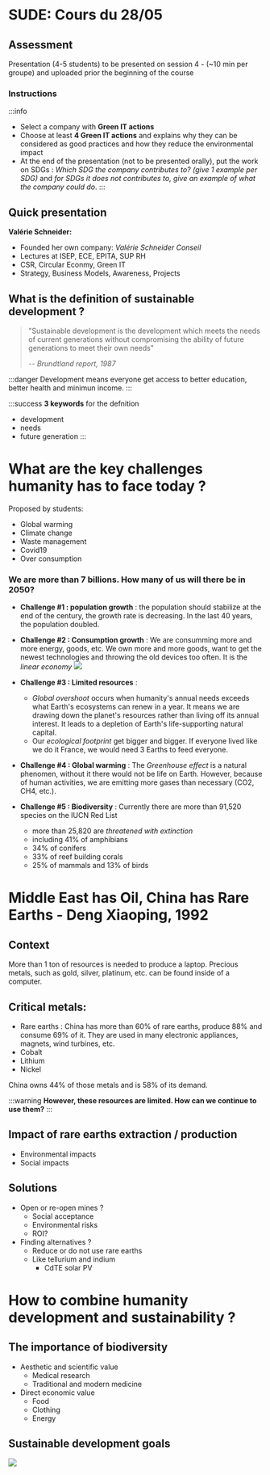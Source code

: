 #	SUDE: Cours du 28/05

## Assessment
Presentation (4-5 students) to be presented on session 4 - (~10 min per groupe) and uploaded prior the beginning of the course
### Instructions
:::info
* Select a company with **Green IT actions**
* Choose at least **4 Green IT actions** and explains why they can be considered as good practices and how they reduce the environmental impact
* At the end of the presentation (not to be presented orally), put the work on SDGs : *Which SDG the company contributes to? (give 1 example per SDG)* and *for  SDGs it does not contributes to, give an example of what the company could do*.
:::

## Quick presentation
**Valérie Schneider:**
* Founded her own company: *Valérie Schneider Conseil*
* Lectures at ISEP, ECE, EPITA, SUP RH
* CSR, Circular Econmy, Green IT
* Strategy, Business Models, Awareness, Projects

## What is the definition of sustainable development ?
>"Sustainable development is the development which meets the needs of current generations without compromising the ability of future generations to meet their own needs"
>
>-- <cite>Brundtland report, 1987</cite>

:::danger
Development means everyone get access to better education, better health and minimun income.
:::

:::success
**3 keywords** for the defnition
* development
* needs
* future generation
:::

# What are the key challenges humanity has to face today ?
Proposed by students:
* Global warming
* Climate change
* Waste management
* Covid19
* Over consumption

### We are more than 7 billions. How many of us will there be in 2050?
* **Challenge #1 : population growth** : the population should stabilize at the end of the century, the growth rate is decreasing. In the last 40 years, the population doubled.
* **Challenge #2 : Consumption growth** : We are consumming more and more energy, goods, etc. We own more and more goods, want to get the newest technologies and throwing the old devices too often. It is the *linear economy* ![](https://i.imgur.com/38fz6Id.png)

* **Challenge #3 : Limited resources** : 
    * *Global overshoot* occurs when humanity's annual needs exceeds what Earth's ecosystems can renew in a year. It means we are drawing down the planet's resources rather than living off its annual interest. It leads to a depletion of Earth's life-supporting natural capital.
    * Our *ecological footprint* get bigger and bigger. If everyone lived like we do it France, we would need 3 Earths to feed everyone.
* **Challenge #4 : Global warming** : The *Greenhouse effect* is a natural phenomen, without it there would not be life on Earth. However, because of human activities, we are emitting more gases than necessary (CO2, CH4, etc.).
* **Challenge #5 : Biodiversity** : Currently there are more than 91,520 species on the IUCN Red List
    * more than 25,820 are *threatened with extinction*
    * including 41% of amphibians
    * 34% of conifers
    * 33% of reef building corals
    * 25% of mammals and 13% of birds

# Middle East has Oil, China has Rare Earths - Deng Xiaoping, 1992

## Context
More than 1 ton of resources is needed to produce a laptop. Precious metals, such as gold, silver, platinum, etc. can be found inside of a computer.

## Critical metals:
* Rare earths : China has more than 60% of rare earths, produce 88% and consume 69% of it. They are used in many electronic appliances, magnets, wind turbines, etc. 
* Cobalt
* Lithium
* Nickel

China owns 44% of those metals and is 58% of its demand.

:::warning
**However, these resources are limited. How can we continue to use them?**
:::

## Impact of rare earths extraction / production
* Environmental impacts
* Social impacts

## Solutions
* Open or re-open mines ?
    * Social acceptance
    * Environmental risks
    * ROI? 
* Finding alternatives ?
    * Reduce or do not use rare earths
    * Like tellurium and indium
        * CdTE solar PV  

# How to combine humanity development and sustainability ?
## The importance of biodiversity
* Aesthetic and scientific value
    * Medical research
    * Traditional and modern medicine
* Direct economic value
    * Food
    * Clothing
    * Energy
## Sustainable development goals
![](https://i.imgur.com/K5X9bFY.jpg)